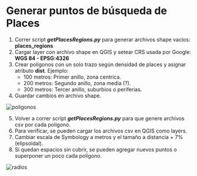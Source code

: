 # Generar puntos de búsqueda de Places
1. Correr script ***getPlacesRegions.py*** para generar archivos shape vacíos: **places_regions**
2. Cargar layer con archivo shape en QGIS y setear CRS usada por Google: **WGS 84 - EPSG:4326**
3. Crear polígonos con un solo trazo según densidad de places y asignar atributo **dist**. Ejemplo:
   - 100 metros: Primer anillo, zona centrica.
   - 200 metros: Segundo anillo, zona media (?).
   - 300 metros: Tercer anillo, suburbios o periferias.
4. Guardar cambios en archivo shape.

![poligonos](https://i.imgur.com/5q01kfUl.jpg)

5. Volver a correr script ***getPlacesRegions.py*** para que genere archivos csv por cada polígono.
6. Para verificar, se pueden cargar los archivos csv en QGIS como layers.
7. Cambiar escala de Symbology a metros y el tamaño a distancia + 7% (elipsoidal).
8. Si quedan espacios sin cubrir, se pueden agregar nuevos puntos o superponer un poco cada polígono.

![radios](https://i.imgur.com/MsCH5Ehl.jpg)
